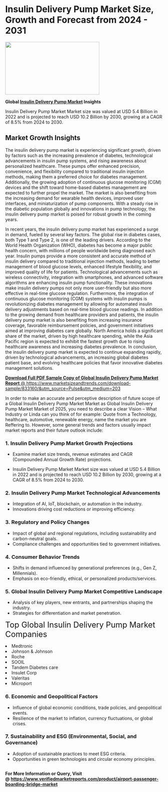 <H1>Insulin Delivery Pump Market Size, Growth and Forecast from 2024 - 2031</H1><img class="aligncenter size-medium wp-image-584254" src="https://thirdeyenews.in/wp-content/uploads/2024/09/Global-Market-Research-300x168.jpeg" alt="" width="300" height="168" /><p><strong>Global&nbsp;<a href="https://www.marketsizeandtrends.com/download-sample/833160/&amp;utm_source=Pulse&amp;utm_medium=203">Insulin Delivery Pump Market</a> Insights</strong></p><p>Insulin Delivery Pump Market Market size was valued at USD 5.4 Billion in 2022 and is projected to reach USD 10.2 Billion by 2030, growing at a CAGR of 8.5% from 2024 to 2030.</p><p><h2>Market Growth Insights</h2> <p>The insulin delivery pump market is experiencing significant growth, driven by factors such as the increasing prevalence of diabetes, technological advancements in insulin pump systems, and rising awareness about personalized healthcare. These pumps offer enhanced precision, convenience, and flexibility compared to traditional insulin injection methods, making them a preferred choice for diabetes management. Additionally, the growing adoption of continuous glucose monitoring (CGM) devices and the shift toward home-based diabetes management are expected to further propel the market. The market is also benefiting from the increasing demand for wearable health devices, improved user interfaces, and miniaturization of pump components. With a steady rise in the diabetic population globally and innovations in pump technology, the insulin delivery pump market is poised for robust growth in the coming years.</p> <p><a href="download-sample-link"></a></p> <p>In recent years, the insulin delivery pump market has experienced a surge in demand, fueled by several key factors. The global rise in diabetes cases, both Type 1 and Type 2, is one of the leading drivers. According to the World Health Organization (WHO), diabetes has become a major public health concern, with millions of people worldwide being diagnosed each year. Insulin pumps provide a more consistent and accurate method of insulin delivery compared to traditional injection methods, leading to better management of blood glucose levels, enhanced lifestyle flexibility, and improved quality of life for patients. Technological advancements such as wireless connectivity, integration with smartphones, and advanced software algorithms are enhancing insulin pump functionality. These innovations make insulin delivery pumps not only more user-friendly but also more effective in real-time glucose regulation. Furthermore, the integration of continuous glucose monitoring (CGM) systems with insulin pumps is revolutionizing diabetes management by allowing for automated insulin delivery adjustments based on real-time blood glucose readings. In addition to the growing demand from healthcare providers and patients, the insulin delivery pump market is also benefiting from increasing insurance coverage, favorable reimbursement policies, and government initiatives aimed at improving diabetes care globally. North America holds a significant share of the market, driven by high healthcare spending, while the Asia Pacific region is expected to exhibit the fastest growth due to rising healthcare awareness and increasing diabetes prevalence. In conclusion, the insulin delivery pump market is expected to continue expanding rapidly, driven by technological advancements, an increasing global diabetes patient base, and evolving healthcare policies that favor innovative diabetes management solutions.</p> <p><a href="get-more-link"></p><p><span class=""><strong>Download Full PDF Sample Copy of Global Insulin Delivery Pump Market Report</strong> @ <a href="https://www.marketsizeandtrends.com/download-sample/833160/&amp;utm_source=Pulse&amp;utm_medium=203" target="_blank">https://www.marketsizeandtrends.com/download-sample/833160/&amp;utm_source=Pulse&amp;utm_medium=203</a></span></p><p>In order to make an accurate and perceptive description of future scope of a Global&nbsp;Insulin Delivery Pump Market Market as Global&nbsp;Insulin Delivery Pump Market Market of 2025, you need to describe a clear Vision &ndash; What Industry or Linda can you think of for example: Quote from a Technology, healthcare, automotive, renewable energy, name the market you are Reffering to. However, some general trends and factors usually impact market reports and their future outlook include:</p><h3>1.&nbsp;<strong>Insulin Delivery Pump Market Growth Projections</strong></h3><ul><li>Examine market size trends, revenue estimates and CAGR (Compounded Annual Growth Rate) projections.</li><li><p>Insulin Delivery Pump Market Market size was valued at USD 5.4 Billion in 2022 and is projected to reach USD 10.2 Billion by 2030, growing at a CAGR of 8.5% from 2024 to 2030.</p></li></ul><h3>2.&nbsp;<strong>Insulin Delivery Pump Market Technological Advancements</strong></h3><ul><li>Integration of AI, IoT, blockchain, or automation in the industry.</li><li>Innovations driving cost reductions or improving efficiency.</li></ul><h3>3.&nbsp;<strong>Regulatory and Policy Changes</strong></h3><ul><li>Impact of global and regional regulations, including sustainability and carbon-neutral goals.</li><li>Compliance challenges and opportunities tied to government initiatives.</li></ul><h3>4.&nbsp;<strong>Consumer Behavior Trends</strong></h3><ul><li>Shifts in demand influenced by generational preferences (e.g., Gen Z, Millennials).</li><li>Emphasis on eco-friendly, ethical, or personalized products/services.</li></ul><h3>5.&nbsp;<strong>Global Insulin Delivery Pump Market Competitive Landscape</strong></h3><ul><li>Analysis of key players, new entrants, and partnerships shaping the industry.</li><li>Strategies for differentiation and market penetration.</li></ul><p data-pm-slice="1 1 []"><span style="color: inherit; font-family: inherit; font-size: 25px;">Top Global Insulin Delivery Pump Market Companies</span></p><div class="" data-test-id=""><p><li>Medtronic</li><li> Johnson & Johnson</li><li> Roche</li><li> SOOIL</li><li> Tandem Diabetes care</li><li> Insulet Corp</li><li> Valeritas</li><li> Microport</li></p></div><h3>6.&nbsp;<strong>Economic and Geopolitical Factors</strong></h3><ul><li>Influence of global economic conditions, trade policies, and geopolitical events.</li><li>Resilience of the market to inflation, currency fluctuations, or global crises.</li></ul><h3>7.&nbsp;<strong>Sustainability and ESG (Environmental, Social, and Governance)</strong></h3><ul><li>Adoption of sustainable practices to meet ESG criteria.</li><li>Opportunities in green technologies and circular economy principles.</li></ul><h2><strong style="font-size: 14px;">For More Information or Query, Visit @&nbsp;</strong><a style="background-color: #ffffff; font-size: 14px;" href="https://www.marketsizeandtrends.com/report/insulin-delivery-pump-market/" target="_blank">https://www.verifiedmarketreports.com/product/airport-passenger-boarding-bridge-market</a></h2>
